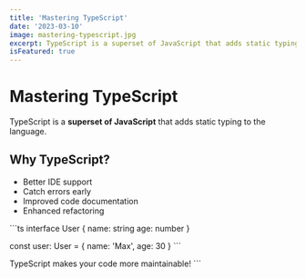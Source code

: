 ```yaml
---
title: 'Mastering TypeScript'
date: '2023-03-10'
image: mastering-typescript.jpg
excerpt: TypeScript is a superset of JavaScript that adds static typing. Learn why it's becoming the standard for modern web development.
isFeatured: true
---
```


# Mastering TypeScript

TypeScript is a **superset of JavaScript** that adds static typing to the language.

## Why TypeScript?

- Better IDE support
- Catch errors early
- Improved code documentation
- Enhanced refactoring

\`\`\`ts
interface User {
  name: string
  age: number
}

const user: User = {
  name: 'Max',
  age: 30
}
\`\`\`

TypeScript makes your code more maintainable!
\`\`\`

```tsx file="" isHidden
